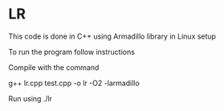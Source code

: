 # LR

This code is done in C++ using Armadillo library in Linux setup

To run the program follow instructions

Compile with the command

 g++ lr.cpp test.cpp -o lr -O2 -larmadillo
 
 Run using 
./lr
